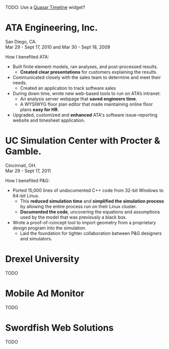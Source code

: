 <!--
title: Work History
-->
TODO: Use a [Quasar Timeline](http://quasar-framework.org/components/timeline.html) widget?

# ATA Engineering, Inc.
San Diego, CA.<br>
Mar 29 - Sept 17, 2010 and Mar 30 - Sept 18, 2009

How I benefited ATA:
- Built finite element models, ran analyses, and post-processed results.
  - __Created clear presentations__ for customers explaining the results.
- Communicated closely with the sales team to determine and meet their needs.
  - Created an application to track software sales
- During down time, wrote new web-based tools to run on ATA’s intranet:
  - An analysis server webpage that __saved engineers time__.
  - A WYSIWYG floor plan editor that made maintaining online floor plans __easy for HR__.
- Upgraded, customized and __enhanced__ ATA's software issue-reporting website and timesheet application.

# UC Simulation Center with Procter & Gamble.
Cincinnati, OH.<br>
Mar 29 - Sept 17, 2011

How I benefited P&G:
- Ported 15,000 lines of undocumented C++ code from 32-bit Windows to 64-bit Linux.
  - This __reduced simulation time__ and __simplified the simulation process__ by allowing the entire process run on their Linux cluster.
  - __Documented the code__, uncovering the equations and assumptions used by the model that was previously a black box.
- Wrote a proof-of-concept tool to import geometry from a proprietary design program into the simulation.
  - Laid the foundation for tighter collaboration between P&G designers and simulators.

  
# Drexel University
TODO

# Mobile Ad Monitor
TODO

# Swordfish Web Solutions
TODO